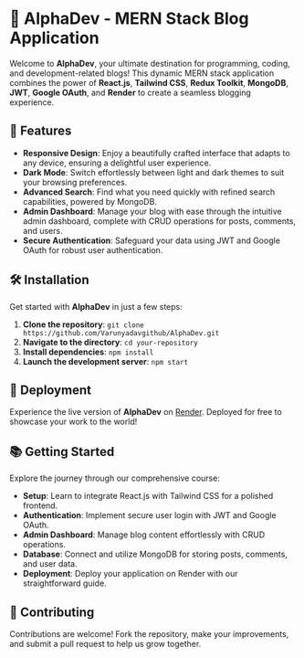 # 🚀 AlphaDev - MERN Stack Blog Application

Welcome to **AlphaDev**, your ultimate destination for programming, coding, and development-related blogs!
This dynamic MERN stack application combines the power of **React.js**, **Tailwind CSS**, **Redux Toolkit**,
**MongoDB**, **JWT**, **Google OAuth**, and **Render** to create a seamless blogging experience.

## 🌟 Features

- **Responsive Design**: Enjoy a beautifully crafted interface that adapts to any device, ensuring a delightful user experience.
- **Dark Mode**: Switch effortlessly between light and dark themes to suit your browsing preferences.
- **Advanced Search**: Find what you need quickly with refined search capabilities, powered by MongoDB.
- **Admin Dashboard**: Manage your blog with ease through the intuitive admin dashboard, complete with CRUD operations for posts, comments, and users.
- **Secure Authentication**: Safeguard your data using JWT and Google OAuth for robust user authentication.

## 🛠️ Installation

Get started with **AlphaDev** in just a few steps:

1. **Clone the repository**: `git clone https://github.com/Varunyadavgithub/AlphaDev.git`
2. **Navigate to the directory**: `cd your-repository`
3. **Install dependencies**: `npm install`
4. **Launch the development server**: `npm start`

## 🚀 Deployment

Experience the live version of **AlphaDev** on [Render](https://your-app.render.com). Deployed for free to showcase your work to the world!

## 📚 Getting Started

Explore the journey through our comprehensive course:

- **Setup**: Learn to integrate React.js with Tailwind CSS for a polished frontend.
- **Authentication**: Implement secure user login with JWT and Google OAuth.
- **Admin Dashboard**: Manage blog content effortlessly with CRUD operations.
- **Database**: Connect and utilize MongoDB for storing posts, comments, and user data.
- **Deployment**: Deploy your application on Render with our straightforward guide.

## 🤝 Contributing

Contributions are welcome! Fork the repository, make your improvements, and submit a pull request to help us grow together.

